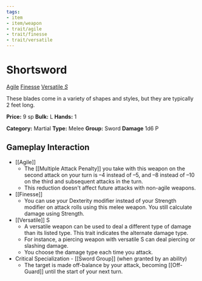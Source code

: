```yaml
---
tags:
- item
- item/weapon
- trait/agile
- trait/finesse
- trait/versatile
---
```

# Shortsword

[Agile](Agile.md "Weapon Trait") [Finesse](Finesse.md "Weapon Trait") [Versatile _S_](Versatile.md "Weapon Trait")

These blades come in a variety of shapes and styles, but they are typically 2 feet long.

**Price:** 9 sp
**Bulk:** L
**Hands:** 1

**Category:** Martial
**Type:** Melee
**Group:** Sword
**Damage** 1d6 P

## Gameplay Interaction

- [[Agile]]
	- The [[Multiple Attack Penalty]] you take with this weapon on the second attack on your turn is –4 instead of –5, and –8 instead of –10 on the third and subsequent attacks in the turn.
	- This reduction doesn't affect future attacks with non-agile weapons.
- [[Finesse]]
	- You can use your Dexterity modifier instead of your Strength modifier on attack rolls using this melee weapon. You still calculate damage using Strength.
- [[Versatile]] S
	- A versatile weapon can be used to deal a different type of damage than its listed type. This trait indicates the alternate damage type.
	- For instance, a piercing weapon with versatile S can deal piercing or slashing damage. 
	- You choose the damage type each time you attack.
- Critical Specialization - [[Sword Group]] (when granted by an ability)
	- The target is made off-balance by your attack, becoming [[Off-Guard]] until the start of your next turn.